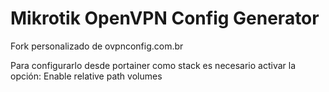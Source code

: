 # Mikrotik OpenVPN Config Generator
Fork personalizado de ovpnconfig.com.br

Para configurarlo desde portainer como stack es necesario activar la opción: 
Enable relative path volumes
